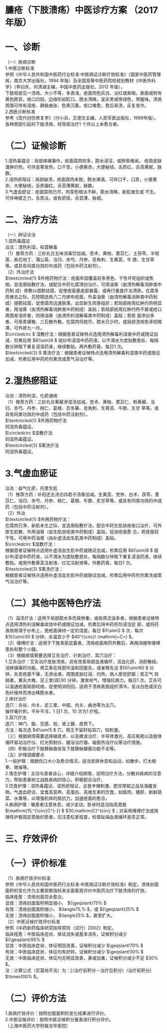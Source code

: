 # 臁疮（下肢溃疡）中医诊疗方案 （2017 年版）  
# 一、诊断  
（一）疾病诊断  
1.中医诊断标准  
参照《中华人民共和国中医药行业标准·中医病证诊断疗效标准》（国家中医药管理局，南京大学出版社，1994 年版）及全国高等中医药院校规划教材《中医外科学》（李曰庆、何清湖主编，中国中医药出版社，2012 年版）。  
下肢局部见一溃疡，大小不等，多表浅，疮面肉色灰白、淡红或紫暗，表面或附有黄色脓苔，疮口凹陷，边缘形如缸口，脓水清稀，呈灰黑或带绿色，带腥味。溃疡周围可伴有湿疮、静脉曲张、色素沉着。疮口难愈，愈后易溃，反复发作。  
2.西医诊断标准  
参考《现代创伤修复学》（付小兵，王德文主编，人民军医出版社，1999年版）。  
各种原因引起的下肢溃疡、经常规治疗1 个月以上未愈合者。  
# （二）证候诊断  
1.湿热毒蕴证：局部痒痛兼作，疮面腐肉较多，脓水浸淫，或秽臭难闻， 疮周皮肤漫肿灼热。可伴恶寒发热，口干苦，小便黄赤，大便秘结，舌质红，舌苔黄腻，脉数。  
2.湿热瘀阻证：局部破溃，疮面腐肉未脱，脓水淋漓。可伴口干，口苦，小便黄赤，大便秘结，舌质偏红，舌苔薄黄腻，脉数。  
3.气虚血瘀证：疮面腐肉已尽，肉芽色暗淡不鲜，脓水清稀，新肌难生或 不生。可伴神疲乏力，舌质淡，或有瘀斑，舌苔薄，脉细。  
# 二、治疗方法  
（一）辨证论治  
1.湿热毒蕴证  
治法：清热利湿，和营解毒  
（1）推荐方药：三妙丸合五味消毒饮加减。苍术、黄柏、薏苡仁、土茯苓、半枝莲、紫花地丁、蒲公英、当归、赤芍、丹参、皂角刺、生黄芪、牛 膝、生甘草等。或具有同类功效的中成药（包括中药注射剂）。  
（2）外治疗法  
$\textcircled{1} $外用药物疗法：疮面牢固覆盖较多黑色、干性坏死组织或焦痂，宜选用贴敷疗法，或配合中药化腐清创治疗。可用油膏（由清热解毒消肿类中药制 成）厚敷以煨脓祛腐，促使疮面基底部暴露，或再行蚕食疗法清除。在腐多而难去之际，先短期选用八二丹掺布疮面，外盖油膏（由清热解毒消肿类中药制成）提脓祛腐，促使腐肉迅速脱落，出现新生肉芽组织；若局部疮周红肿灼热明显者，用油膏（由清热解毒消肿类中药制成）盖贴；若局部疮周红肿灼热不甚或疮口周围发湿疹者，则用油膏（由清热利湿解毒类中药制成）盖贴；若疮 面渗出多者，可用青黛散、三石散外敷。在腐肉将脱尽，脓水已少时，或局部溃疡色泽较暗滞，可外掺九一丹。  
$\circledcirc $ 湿敷疗法：根据患者证候特点选用清热解毒利湿类中药或随证加减，煎煮后用 $6{\sim}8 $ 层纱布浸湿中药药液，以不滴水为度贴敷患处、每隔数分钟取下重复浸湿药液，继续敷贴。再外敷药膏。每日1 次。  
$\textcircled{3} $ 熏洗疗法：根据患者证候特点选用清热解毒利湿类中药或随证加减，煎煮后用中药煎剂熏洗或蒸气浴治疗等。  
# 2.湿热瘀阻证  
治法：清热利湿，化瘀通络  
（1）推荐方药：三妙丸合萆薢渗湿汤加减。苍术、黄柏、薏苡仁、粉萆薢、当归、赤芍、丹参、桃仁、葛根、忍冬藤、皂角刺、生黄芪、牛膝、生甘 草等。或具有同类功效的中成药（包括中药注射剂）。  
$\textcircled{1} $外用药物疗法  
同湿热毒蕴证。  
$\circledcirc $湿敷疗法  
同湿热毒蕴证。  
$\textcircled{3} $熏洗疗法  
同湿热毒蕴证。  
# 3.气虚血瘀证  
治法：益气化瘀，托里生肌  
（1）推荐方药：补阳还五汤合四君子汤等加减。生黄芪、党参、白术、茯苓、薏苡仁、当归、赤芍、丹参、桃仁、葛根、牛膝、炙甘草等。或具有同类功效的中成药（包括中药注射剂）。  
（2）外治  
$\textcircled{1} $外用药物疗法：  
在腐肉已净，新肌未生之际，宜选用贴敷疗法，配合中药生肌敛疮收口治疗，可外掺生肌散，外用油膏（由生肌敛疮类中药制成）盖贴，促进疮面愈 合。若疮面较干性，可用中药油膏（由补虚活血生肌类中药制成）盖贴。  
$\circledcirc $湿敷疗法：  
根据患者证候特点选用补虚活血生肌中药或随证加减，煎煮后用 $6{\sim}8 $  层 纱布浸湿中药药液，以不滴水为度贴敷患处，每隔数分钟取下重复浸湿药液，继续敷贴。或用外敷黄芪注射液、红花注射液等。外敷药膏。每日1 次。  
$\textcircled{3} $熏洗疗法：  
根据患者证候特点选用补虚活血生肌中药或随证加减，煎煮后用中药煎剂熏洗或蒸气浴治疗等。  
# （二）其他中医特色疗法  
（1）溻渍疗法：适用于局部脓水多而臭秽重，或疮周流滋多者。根据患者证候特点选用清热利湿解毒收敛中药或随证加减，煎煮后用中药煎剂浸泡足 部，或将药液频频滴于纱布上，使疮面保持一定的湿度。每日 $1\!\sim\!2 $ 次，每次 $15{\sim}30 $ 分钟，水温宜小于 $40^{\circ}\ \mathrm{~C~} $。  
（2）缠缚疗法：适用于下肢青筋显露者。溃疡疮面用药外敷后，再用阔绷带缠缚患处和整个小腿。  
（3）根据病情需要选择艾灸治疗、针刺治疗、耳穴治疗：  
1.艾灸治疗：艾灸治疗皮肤溃疡，具有改善局部血液循环，活血化瘀，消瘀散结，消肿镇痛的功能。用艾条在局部作温和回旋灸，或雀啄灸法 $50\!\sim\!60 $ 分钟，灸至疮面干燥，无渗出液，周围皮肤红润、灼热，病人感觉舒服；若正气 较弱者，重灸大椎、足三里(双)30 分钟，激发经气、增强抗病力。每日1 次。艾灸可以温通疮面局部经络，促使阴消阳回。适用于溃疡表面组织清冷，呈淡白色或灰白色纤维样而渗出稀脓水者。  
2.体针治疗  
选穴：合谷、内关、足三里、中脘、内关、曲池等为主穴。  
操作毫针刺，平补平泻，1 日1 次，10 次为1 疗程。  
3.耳穴疗法  
选穴：神门、脑、交感、枕、肾上腺、皮质下。  
方法：每次选 $4\!\sim\!5 $ 穴，用王不留籽贴耳穴，轻刺激。  
（三）根据病情需要选择植皮术、以及微波治疗、半导体激光、高压氧舱以及肢体循环驱动治疗仪、红光照射仪、腿浴治疗器、磁振热治疗仪等治疗措施。  
（四）积极治疗下肢静脉曲张及下肢静脉瓣膜功能不全等。  
（五）护理调摄要点  
1.一般护理：根据伤口大小及愈合情况，适当安排休息和运动，如散步、打太极拳、做操等。  
2.情志护理：主动与患者谈心，详细介绍病情，说明治疗方法，分散对疾病的注意力，帮助患者树立战胜疾病的信心，积极配合治疗。  
3.饮食护理：湿热毒蕴证、湿热瘀阻证，忌食辛辣刺激、肥甘厚腻之品及海腥发物。气虚血瘀证，宜食高营养、高蛋白、高维生素的饮食，如瘦肉、猪肝、新鲜蔬菜、水果等，以增强机体的抵抗力，加速疮面的愈合。  
4.疾病护理：嘱患者注意休息，减少走动，卧床时适当抬高患肢 $\mathrm{15\,^{\circ}C^{-}} $ $30\,mathrm{C}^{circ} $；对采用缠缚疗法或用弹性护套固定患肢的患者，应注意松紧程度，检查趾端血液循环是否正常。  
# 三、疗效评价  
# （一）评价标准  
（1）疾病疗效评价标准  
参照《中华人民共和国中医药行业标准·中医病证诊断疗效标准》制定。溃疡创面面积的变化作为主要观察指标来全面客观评价中医药治疗下肢溃疡的疗效。  
临床痊愈：溃疡创面完全愈合。  
显效：溃疡创面面积明显缩小、 ${\geqslant}75\% $  
有效：溃疡创面面积缩小， $\langle75\,\% $，或 ${\geqslant}25\% $  
无效：溃疡创面面积缩小， $\langle25\% $，甚至扩大。  
（2）中医证候疗效评价标准  
参照《中药新药临床研究指导原则（试行）2002》制定。  
临床痊愈：中医临床症状、体征消失或基本消失，证候积分减少 ${\geqslant}95\% $  
显效：中医临床症状、体征明显改善，证候积分减少 $\geqslant\!70\% $  
有效：中医临床症状、体征均有好转，证候积分减少 $\geqslant\!30\% $  
无效：中医临床症状、体征均无明显改善，甚或加重，证候积分减少不足  $30\% $。  
注：计算公式（尼莫地平法）为：[（治疗前积分－治疗后积分）/治疗前积分] $\times100\% $。  
# （二）评价方法  
1.疾病疗效评价：按照创面面积的变化结果进行评价。  
2.中医证候评价：按照中医证候积分量表进行积分评价。  
（上海中医药大学附属龙华医院）  